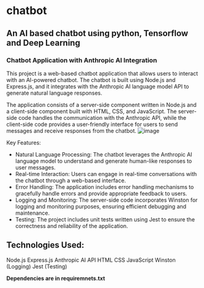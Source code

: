 # chatbot
## An AI based chatbot using python, Tensorflow and Deep Learning
### Chatbot Application with Anthropic AI Integration

This project is a web-based chatbot application that allows users to interact with an AI-powered chatbot. The chatbot is built using Node.js and Express.js, and it integrates with the Anthropic AI language model API to generate natural language responses.

The application consists of a server-side component written in Node.js and a client-side component built with HTML, CSS, and JavaScript. The server-side code handles the communication with the Anthropic API, while the client-side code provides a user-friendly interface for users to send messages and receive responses from the chatbot.
![image](https://github.com/Rumbie-Manhenda/chatbot/assets/99598105/875562ec-7206-4008-b865-c6e499e6e68e)

Key Features:
- Natural Language Processing: The chatbot leverages the Anthropic AI language model to understand and generate human-like responses to user messages.
- Real-time Interaction: Users can engage in real-time conversations with the chatbot through a web-based interface.
- Error Handling: The application includes error handling mechanisms to gracefully handle errors and provide appropriate feedback to users.
- Logging and Monitoring: The server-side code incorporates Winston for logging and monitoring purposes, ensuring efficient debugging and maintenance.
- Testing: The project includes unit tests written using Jest to ensure the correctness and reliability of the application.
## Technologies Used:
Node.js
Express.js
Anthropic AI API
HTML
CSS
JavaScript
Winston (Logging)
Jest (Testing)


**Dependencies are in requiremnets.txt**
